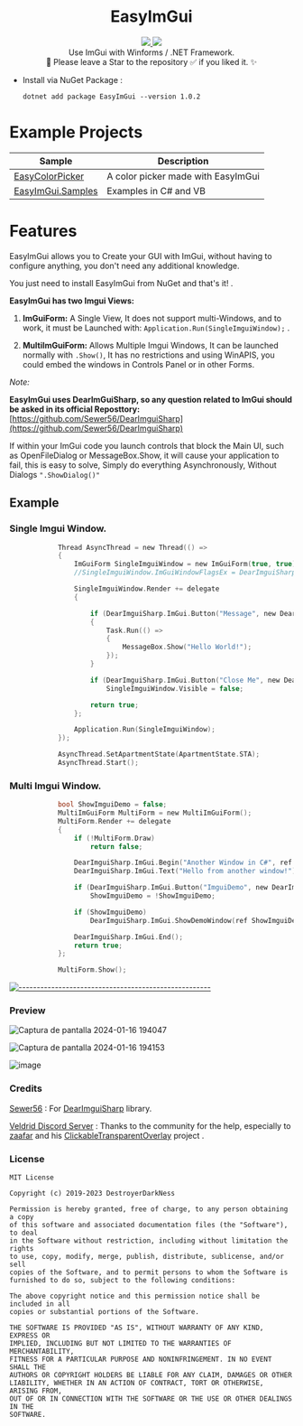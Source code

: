 <h1 align="center">EasyImGui</h1>
<p align="center">
  <a href="https://github.com/DestroyerDarkNess/RenderSpy/blob/master/LICENSE">
    <img src="https://img.shields.io/github/license/Rebzzel/kiero.svg?style=flat-square"/>
  </a>
   <img src="https://img.shields.io/badge/platform-Windows-0078d7.svg"/>
  <br>
  Use ImGui with Winforms / .NET Framework.
  <br>
  💠 Please leave a Star to the repository ✅ if you liked it. ✨
</p>

- Install via NuGet Package :
  ```
  dotnet add package EasyImGui --version 1.0.2
  ```

# Example Projects

| Sample | Description       |
|----------|---------------|
| [EasyColorPicker](https://github.com/DestroyerDarkNess/EasyColorPicker)| A color picker made with EasyImGui |
| [EasyImGui.Samples](https://github.com/DestroyerDarkNess/EasyImGui/tree/main/Samples/EasyImGui.Samples) | Examples in C# and VB |

# Features


EasyImGui allows you to Create your GUI with ImGui, without having to configure anything, you don't need any additional knowledge.

You just need to install EasyImGui from NuGet and that's it! .

**EasyImGui has two Imgui Views:**

1) **ImGuiForm:** A Single View, It does not support multi-Windows, and to work, it must be Launched with:
  ```Application.Run(SingleImguiWindow);``` .

2) **MultiImGuiForm:** Allows Multiple Imgui Windows, It can be launched normally with ```.Show()```, It has no restrictions and using WinAPIS, you could embed the windows in Controls Panel or in other Forms.

 *Note:*

**EasyImGui uses DearImGuiSharp, so any question related to ImGui should be asked in its official Reposttory:** [https://github.com/Sewer56/DearImguiSharp](https://github.com/Sewer56/DearImguiSharp)

If within your ImGui code you launch controls that block the Main UI, such as OpenFileDialog or MessageBox.Show, it will cause your application to fail, this is easy to solve, Simply do everything Asynchronously, Without Dialogs ```".ShowDialog()"```

## Example

### Single Imgui Window.

```C
            Thread AsyncThread = new Thread(() =>
            {
                ImGuiForm SingleImguiWindow = new ImGuiForm(true, true);
                //SingleImguiWindow.ImGuiWindowFlagsEx = DearImguiSharp.ImGuiWindowFlags.NoTitleBar;

                SingleImguiWindow.Render += delegate
                {

                    if (DearImguiSharp.ImGui.Button("Message", new DearImguiSharp.ImVec2() { X = 200, Y = 20 }))
                    {
                        Task.Run(() =>
                        {
                            MessageBox.Show("Hello World!");
                        });
                    }

                    if (DearImguiSharp.ImGui.Button("Close Me", new DearImguiSharp.ImVec2() { X = 200, Y = 20 }))
                        SingleImguiWindow.Visible = false;

                    return true;
                };

                Application.Run(SingleImguiWindow);
            });

            AsyncThread.SetApartmentState(ApartmentState.STA);
            AsyncThread.Start();
```

### Multi Imgui Window.

```C
            bool ShowImguiDemo = false;
            MultiImGuiForm MultiForm = new MultiImGuiForm();
            MultiForm.Render += delegate
            {
                if (!MultiForm.Draw)
                    return false;

                DearImguiSharp.ImGui.Begin("Another Window in C#", ref MultiForm.Draw, (int)DearImguiSharp.ImGuiWindowFlags.None);
                DearImguiSharp.ImGui.Text("Hello from another window!");

                if (DearImguiSharp.ImGui.Button("ImguiDemo", new DearImguiSharp.ImVec2() { X = 200, Y = 20 }))
                    ShowImguiDemo = !ShowImguiDemo;

                if (ShowImguiDemo)
                    DearImguiSharp.ImGui.ShowDemoWindow(ref ShowImguiDemo);

                DearImguiSharp.ImGui.End();
                return true;
            };

            MultiForm.Show();
```
[![-----------------------------------------------------](https://raw.githubusercontent.com/andreasbm/readme/master/assets/lines/colored.png)](#table-of-contents)

### Preview

![Captura de pantalla 2024-01-16 194047](https://github.com/DestroyerDarkNess/EasyImGui/assets/32405118/1ce3f2e7-7480-4832-a459-a1397493a1a3)

![Captura de pantalla 2024-01-16 194153](https://github.com/DestroyerDarkNess/EasyImGui/assets/32405118/90fe71ea-9ec4-4f10-befe-2f95d83fac51)

![image](https://github.com/DestroyerDarkNess/EasyImGui/assets/32405118/9ba38227-e8c1-4e79-a949-55f5e83a8daf)

### Credits

[Sewer56](https://github.com/Sewer56/) : For [DearImguiSharp](https://github.com/Sewer56/DearImguiSharp) library.

[Veldrid Discord Server](https://discord.gg/s5EvvWJ) : Thanks to the community for the help, especially to [zaafar](https://github.com/zaafar/) and his [ClickableTransparentOverlay](https://github.com/zaafar/ClickableTransparentOverlay) project .

### License
```
MIT License

Copyright (c) 2019-2023 DestroyerDarkNess

Permission is hereby granted, free of charge, to any person obtaining a copy
of this software and associated documentation files (the "Software"), to deal
in the Software without restriction, including without limitation the rights
to use, copy, modify, merge, publish, distribute, sublicense, and/or sell
copies of the Software, and to permit persons to whom the Software is
furnished to do so, subject to the following conditions:

The above copyright notice and this permission notice shall be included in all
copies or substantial portions of the Software.

THE SOFTWARE IS PROVIDED "AS IS", WITHOUT WARRANTY OF ANY KIND, EXPRESS OR
IMPLIED, INCLUDING BUT NOT LIMITED TO THE WARRANTIES OF MERCHANTABILITY,
FITNESS FOR A PARTICULAR PURPOSE AND NONINFRINGEMENT. IN NO EVENT SHALL THE
AUTHORS OR COPYRIGHT HOLDERS BE LIABLE FOR ANY CLAIM, DAMAGES OR OTHER
LIABILITY, WHETHER IN AN ACTION OF CONTRACT, TORT OR OTHERWISE, ARISING FROM,
OUT OF OR IN CONNECTION WITH THE SOFTWARE OR THE USE OR OTHER DEALINGS IN THE
SOFTWARE.
```
